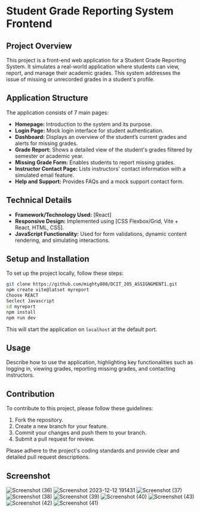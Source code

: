 # Student Grade Reporting System Frontend

## Project Overview

This project is a front-end web application for a Student Grade Reporting System. It simulates a real-world application where students can view, report, and manage their academic grades. This system addresses the issue of missing or unrecorded grades in a student's profile.

## Application Structure

The application consists of 7 main pages:

- **Homepage:** Introduction to the system and its purpose.
- **Login Page:** Mock login interface for student authentication.
- **Dashboard:** Displays an overview of the student’s current grades and alerts for missing grades.
- **Grade Report:** Shows a detailed view of the student's grades filtered by semester or academic year.
- **Missing Grade Form:** Enables students to report missing grades.
- **Instructor Contact Page:** Lists instructors' contact information with a simulated email feature.
- **Help and Support:** Provides FAQs and a mock support contact form.

## Technical Details

- **Framework/Technology Used:** [React]
- **Responsive Design:** Implemented using [CSS Flexbox/Grid, Vite + React, HTML, CSS].
- **JavaScript Functionality:** Used for form validations, dynamic content rendering, and simulating interactions.

## Setup and Installation

To set up the project locally, follow these steps:

```bash
git clone https://github.com/mighty808/DCIT_205_ASSIGNGMENT1.git
npm create vite@latset myreport
Choose REACT
Seclect Javascript
cd myreport
npm install
npm run dev
```

This will start the application on `localhost` at the default port.

## Usage

Describe how to use the application, highlighting key functionalities such as logging in, viewing grades, reporting missing grades, and contacting instructors.

## Contribution

To contribute to this project, please follow these guidelines:

1. Fork the repository.
2. Create a new branch for your feature.
3. Commit your changes and push them to your branch.
4. Submit a pull request for review.

Please adhere to the project's coding standards and provide clear and detailed pull request descriptions.

## Screenshot
![Screenshot (36)](https://github.com/mighty808/11353372_DCIT205_Assignment1/assets/142548335/fec533ff-2aab-4a93-8314-32b3cd47efcb)
![Screenshot 2023-12-12 191431](https://github.com/mighty808/11353372_DCIT205_Assignment1/assets/142548335/1921cdc8-a8b4-4951-bf6d-dfd2247e709b)
![Screenshot (37)](https://github.com/mighty808/11353372_DCIT205_Assignment1/assets/142548335/b0721574-4f98-4bd6-bcc4-f49ea6e15803)
![Screenshot (38)](https://github.com/mighty808/11353372_DCIT205_Assignment1/assets/142548335/ea1c0d17-52b8-461c-a234-eb21c43e159b)
![Screenshot (39)](https://github.com/mighty808/11353372_DCIT205_Assignment1/assets/142548335/f506dfbd-8e16-4245-8160-c537aed0d953)
![Screenshot (40)](https://github.com/mighty808/11353372_DCIT205_Assignment1/assets/142548335/f9eed29e-ad7e-41fa-872e-77a159653165)
![Screenshot (43)](https://github.com/mighty808/11353372_DCIT205_Assignment1/assets/142548335/0acd7472-f560-4f57-b527-cb43b22ab869)
![Screenshot (42)](https://github.com/mighty808/11353372_DCIT205_Assignment1/assets/142548335/a28a8299-7ab7-41b7-bb4e-47da2e24f659)
![Screenshot (41)](https://github.com/mighty808/11353372_DCIT205_Assignment1/assets/142548335/405e31e5-adaa-4df3-845e-dab7640f3432)
